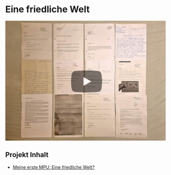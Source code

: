 # Eine friedliche Welt

[![Eine friedliche Welt](https://github.com/michael-holzheu/Eine-friedliche-Welt/raw/main/Pictures/Eine-friedliche-Welt-4-3.jpg)](https://www.holzheu.de/meine-erste-mpu-eine-friedliche-welt)

## Projekt Inhalt

 - [Meine erste MPU: Eine friedliche Welt?](https://github.com/michael-holzheu/Eine-friedliche-Welt/tree/main/Blog/Meine-erste-MPU-Eine-friedliche-Welt.html)
